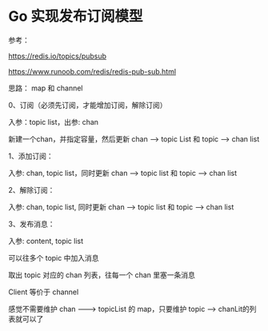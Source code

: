 # Go 实现发布订阅模型

参考：

https://redis.io/topics/pubsub

https://www.runoob.com/redis/redis-pub-sub.html



思路： map 和 channel

0、订阅（必须先订阅，才能增加订阅，解除订阅）

入参：topic list，出参: chan

新建一个chan，并指定容量，然后更新 chan --> topic List 和 topic --> chan list

1、添加订阅：  

入参: chan, topic list，同时更新 chan --> topic list 和  topic --> chan list

2、解除订阅：

入参: chan, topic list, 同时更新 chan  --> topic list 和 topic --> chan list

3、发布消息：

入参: content, topic list

可以往多个 topic 中加入消息

取出 topic 对应的 chan 列表，往每一个 chan 里塞一条消息

 

Client 等价于 channel 

感觉不需要维护 chan  ---> topicList 的 map，只要维护 topic --> chanLit的列表就可以了



























